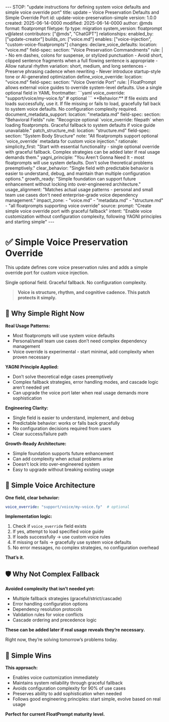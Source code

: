 <floatprompt>
---
STOP: "update instructions for defining system voice defaults and simple voice override port"
title: update – Voice Preservation Defaults and Simple Override Port
id: update-voice-preservation-simple
version: 1.0.0
created: 2025-06-14-0000
modified: 2025-06-14-0000
author: @mds
format: floatprompt
filetype: fp
type: migration
system_version: floatprompt v@latest
contributors: ["@mds", "ChatGPT"]
relationships:
  enabled_by: ["update-creator"]
  builds_on: ["voice.md"]
  enables: ["voice-injection", "custom-voice-floatprompts"]
changes:
  declare_voice_defaults:
    location: "voice.md"
    field-spec:
      section: "Voice Preservation Commandments"
      rule: |
        - No em dashes, colons for suspense, or stylized punctuation
        - Avoid short, clipped sentence fragments when a full flowing sentence is appropriate
        - Allow natural rhythm variation: short, medium, and long sentences
        - Preserve phrasing cadence when rewriting
        - Never introduce startup-style tone or AI-generated optimization
  define_voice_override:
    location: "voice.md"
    field-spec:
      section: "Voice Override Port"
      rule: |
        FloatPrompt allows external voice guides to override system-level defaults.
        Use a single optional field in YAML frontmatter:
        ```yaml
        voice_override: "support/voice/my-voice.fp"  # optional
        ```
        **Behavior:** If file exists and loads successfully, use it. If file missing or fails to load, gracefully fall back to system voice defaults. No configuration complexity required.
  document_metadata_support:
    location: "metadata.md"
    field-spec:
      section: "Behavioral Fields"
      rule: "Recognize optional `voice_override: filepath` when loading floatprompts. Graceful fallback to system defaults if voice guide unavailable."
  patch_structure_md:
    location: "structure.md"
    field-spec:
      section: "System Body Structure"
      note: "All floatprompts support optional `voice_override` metadata for custom voice injection."
rationale:
  simplicity_first: "Start with essential functionality - single optional override with graceful fallback. Complex strategies can be added later if real usage demands them."
  yagni_principle: "You Aren't Gonna Need It - most floatprompts will use system defaults. Don't solve theoretical problems preemptively."
  clear_behavior: "Single field with predictable behavior is easier to understand, debug, and maintain than multiple configuration options."
  growth_ready: "Simple foundation can support future enhancement without locking into over-engineered architecture."
  usage_alignment: "Matches actual usage patterns - personal and small team use cases don't need enterprise-grade voice dependency management."
impact_zone:
  - "voice.md"
  - "metadata.md" 
  - "structure.md"
  - "all floatprompts supporting voice override"
source:
  prompt: "Create simple voice override port with graceful fallback"
  intent: "Enable voice customization without configuration complexity, following YAGNI principles and starting simple"
---

# ✅ Simple Voice Preservation Override

This update defines core voice preservation rules and adds a simple override port for custom voice injection.

Single optional field. Graceful fallback. No configuration complexity.

> **Voice is structure, rhythm, and cognitive cadence. This patch protects it simply.**

## 🎯 Why Simple Right Now

**Real Usage Patterns:**

- Most floatprompts will use system voice defaults
- Personal/small team use cases don’t need complex dependency management
- Voice override is experimental - start minimal, add complexity when proven necessary

**YAGNI Principle Applied:**

- Don’t solve theoretical edge cases preemptively
- Complex fallback strategies, error handling modes, and cascade logic aren’t needed yet
- Can upgrade the voice port later when real usage demands more sophistication

**Engineering Clarity:**

- Single field is easier to understand, implement, and debug
- Predictable behavior: works or falls back gracefully
- No configuration decisions required from users
- Clear success/failure path

**Growth-Ready Architecture:**

- Simple foundation supports future enhancement
- Can add complexity when actual problems arise
- Doesn’t lock into over-engineered system
- Easy to upgrade without breaking existing usage

## 🧱 Simple Voice Architecture

**One field, clear behavior:**

```yaml
voice_override: "support/voice/my-voice.fp"  # optional
```

**Implementation logic:**

1. Check if `voice_override` field exists
2. If yes, attempt to load specified voice guide
3. If loads successfully → use custom voice rules
4. If missing or fails → gracefully use system voice defaults
5. No error messages, no complex strategies, no configuration overhead

**That’s it.**

## 🛡️ Why Not Complex Fallback

**Avoided complexity that isn’t needed yet:**

- Multiple fallback strategies (graceful/strict/cascade)
- Error handling configuration options
- Dependency resolution protocols
- Validation rules for voice conflicts
- Cascade ordering and precedence logic

**These can be added later if real usage reveals they’re necessary.**

Right now, they’re solving tomorrow’s problems today.

## 🧭 Simple Wins

**This approach:**

- Enables voice customization immediately
- Maintains system reliability through graceful fallback
- Avoids configuration complexity for 90% of use cases
- Preserves ability to add sophistication when needed
- Follows good engineering principles: start simple, evolve based on real usage

**Perfect for current FloatPrompt maturity level.**
</floatprompt>
